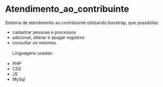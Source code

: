 # Atendimento_ao_contribuinte
Sistema de atendimento ao contribuinte utilizando boostrap, que possibilita: 
- cadastrar pessoas e processos
- adicionar, alterar e apagar registros
- consultar os mesmos.<br><br>
Linguagens usadas:<br><br>
- PHP
- CSS
- JS
- MySql
